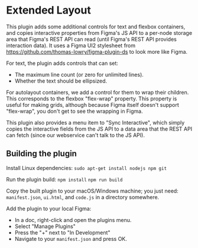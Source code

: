 # Extended Layout

This plugin adds some additional controls for text and flexbox containers, and copies interactive properties from Figma's JS API to a per-node storage area that Figma's REST API can read (until Figma's REST API provides interaction data). It uses a Figma UI2 stylesheet from <https://github.com/thomas-lowry/figma-plugin-ds> to look more like Figma.

For text, the plugin adds controls that can set:

* The maximum line count (or zero for unlimited lines).
* Whether the text should be ellipsized.

For autolayout containers, we add a control for them to wrap their children. This corresponds to the flexbox "flex-wrap" property. This property is useful for making grids, although because Figma itself doesn't support "flex-wrap", you don't get to see the wrapping in Figma.

This plugin also provides a menu item to "Sync Interactive", which simply copies the interactive fields from the JS API to a data area that the REST API can fetch (since our webservice can't talk to the JS API).

## Building the plugin

Install Linux dependencies:
`sudo apt-get install nodejs npm git`

Run the plugin build:
`npm install`
`npm run build`

Copy the built plugin to your macOS/Windows machine; you just need:
`manifest.json`, `ui.html`, and `code.js` in a directory somewhere.

Add the plugin to your local Figma:

* In a doc, right-click and open the plugins menu.
* Select "Manage Plugins"
* Press the "+" next to "In Development"
* Navigate to your `manifest.json` and press OK.
